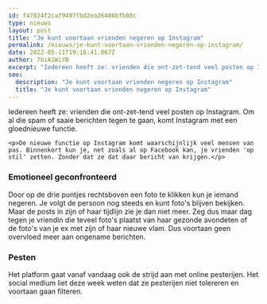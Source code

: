 ```yaml
---
id: f47824f2caf9497fbd2ea26486bfb08c
type: nieuws
layout: post
title: "Je kunt voortaan vrienden negeren op Instagram"
permalink: /nieuws/je-kunt-voortaan-vrienden-negeren-op-instagram/
date: 2022-05-11T19:16:41.067Z
author: 7biA1WiYB
excerpt: "Iedereen heeft ze: vrienden die ont-zet-tend veel posten op Instagram. Om al die spam of saaie berichten tegen te gaan, komt Instagram met een gloednieuwe functie.   "
seo:
  description: "Je kunt voortaan vrienden negeren op Instagram"
  title: "Je kunt voortaan vrienden negeren op Instagram"
---
```

Iedereen heeft ze: vrienden die ont-zet-tend veel posten op Instagram. Om al die spam of saaie berichten tegen te gaan, komt Instagram met een gloednieuwe functie.   

    <p>De nieuwe functie op Instagram komt waarschijnlijk veel mensen van pas. Binnenkort kun je, net zoals al op Facebook kan, je vrienden 'op stil' zetten. Zonder dat ze dat daar bericht van krijgen.</p>
<h3>Emotioneel geconfronteerd</h3>
<p>Door op de drie puntjes rechtsboven een foto te klikken kun je iemand negeren. Je volgt de persoon nog steeds en kunt foto's blijven bekijken. Maar de posts in zijn of haar tijdlijn zie je dan niet meer. Zeg dus maar dag tegen je vriendin die teveel foto's plaatst van haar gezonde avondeten of de foto's van je ex met zijn of haar nieuwe vlam. Dus voortaan geen overvloed meer aan ongename berichten.</p>
<h3>Pesten</h3>
<p>Het platform gaat vanaf vandaag ook de strijd aan met online pesterijen. Het social medium liet deze week weten dat ze pesterijen niet tolereren en voortaan gaan filteren.</p>  
